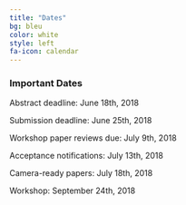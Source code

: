 ```yaml
---
title: "Dates"
bg: bleu
color: white
style: left
fa-icon: calendar
---
```


### Important Dates

Abstract deadline: June 18th, 2018

Submission deadline: June 25th, 2018

Workshop paper reviews due: July 9th, 2018

Acceptance notifications: July 13th, 2018

Camera-ready papers: July 18th, 2018

Workshop: September 24th, 2018
